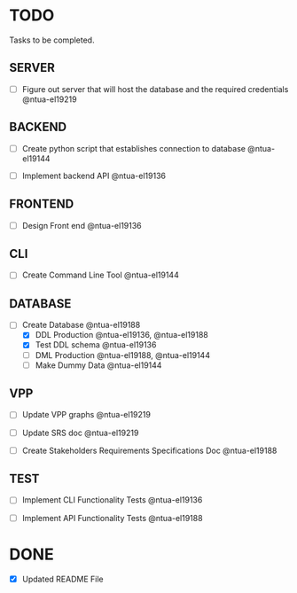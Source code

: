 # TODO

Tasks to be completed.

## SERVER
- [ ] Figure out server that will host the database and the required credentials @ntua-el19219

## BACKEND

- [ ] Create  python script that establishes connection to database @ntua-el19144

- [ ] Implement backend API @ntua-el19136

## FRONTEND

- [ ] Design Front end @ntua-el19136

## CLI

- [ ] Create Command Line Tool @ntua-el19144

## DATABASE

- [ ] Create Database @ntua-el19188
    - [x] DDL Production @ntua-el19136, @ntua-el19188
    - [x] Test DDL schema @ntua-el19136
    - [ ] DML Production @ntua-el19188, @ntua-el19144
    - [ ] Make Dummy Data @ntua-el19144

## VPP

- [ ] Update VPP graphs @ntua-el19219

- [ ] Update SRS doc @ntua-el19219

- [ ] Create Stakeholders Requirements Specifications Doc @ntua-el19188

## TEST

- [ ] Implement CLI Functionality Tests @ntua-el19136

- [ ] Implement API Functionality Tests @ntua-el19188

# DONE

- [x] Updated README File
